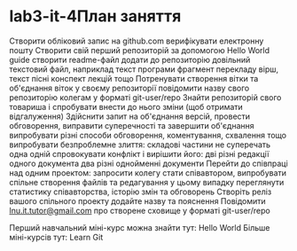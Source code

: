 # lab3-it-4План заняття
Створити обліковий запис на github.com
верифікувати електронну пошту
Створити свій перший репозиторій за допомогою Hello World guide
створити readme-файл
додати до репозиторію довільний текстовий файл, наприклад
текст програми
фрагмент перекладу
вірш, текст пісні
конспект лекцій тощо
Потренувати створення вітки та об'єднання віток у своєму репозиторії
повідомити назву свого репозиторію колегам у форматі git-user/repo
Знайти репозиторій свого товариша і спробувати внести до нього зміни (щоб отримати відгалуження)
Здійснити запит на об'єднання версій, провести обговорення, виправити суперечності та завершити об'єднання
випробувати різні способи обговорення, коментування, схвалення тощо
випробувати безпроблемне злиття: складові частини не суперечать одна одній
спровокувати конфлікт і вирішити його:
дві різні редакції одного документа
два різні однойменні документи
Перейти до співпраці над одним проектом: запросити колегу стати співавтором, випробувати спільне створення файлів та редагування у цьому випадку
переглянути статистику співавторства, історію змін та обговорень
Створіть реліз вашого спільного проекту
додайте назву та пояснення
Повідомити lnu.it.tutor@gmail.com про створене сховище у форматі git-user/repo

Перший навчальний міні-курс можна знайти тут: Hello World
Більше міні-курсів тут: Learn Git

